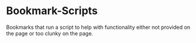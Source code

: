 # Bookmark-Scripts

Bookmarks that run a script to help with functionality either not provided on the page or too clunky on the page.
